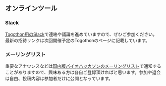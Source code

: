 ## オンラインツール

### Slack

[Togothon用のSlack](https://togothon.slack.com/)で連絡や議論を進めていますので、ぜひご参加ください。最新の招待リンクは次回開催予定のTogothonのページに記載しています。

### メーリングリスト

重要なアナウンスなどは[国内版バイオハッカソンのメーリングリスト](https://groups.google.com/d/forum/biohackathon-jp)で通知することがありますので、興味ある方は各自ご登録頂ければと思います。参加や退会は自由、投稿内容は参加者だけに公開となっています。
